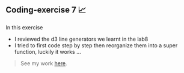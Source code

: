 ## Coding-exercise 7 :chart_with_upwards_trend:

In this exercise 
- I reviewed the d3 line generators we learnt in the lab8
- I tried to first code step by step then reorganize them into a super function, luckily it works
...

> See my work [here](https://liuliulexie.github.io/cdv-student/coding-exercises/coding-exercise7-line-exercise/line-3/). 